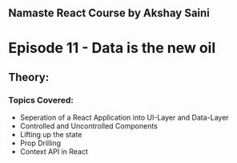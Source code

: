 ## Namaste React Course by Akshay Saini

# Episode 11 - Data is the new oil

## Theory:

### Topics Covered:

- Seperation of a React Application into UI-Layer and Data-Layer
- Controlled and Uncontrolled Components
- Lifting up the state
- Prop Drilling
- Context API in React
